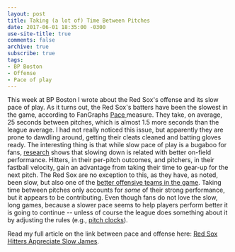 ```yaml
---
layout: post
title: Taking (a lot of) Time Between Pitches
date: 2017-06-01 18:35:00 -0300
use-site-title: true
comments: false
archive: true
subscribe: true
tags:
- BP Boston
- Offense
- Pace of play
---
```


This week at BP Boston I wrote about the Red Sox's offense and its slow pace of play. As it turns out, the Red Sox's batters have been the slowest 
in the game, according to FanGraphs <a href = "http://www.fangraphs.com/library/offense/pace/" target = "_blank"> Pace </a> measure. They take, on average, 25 seconds
between pitches, which is almost 1.5 more seconds than the league average. I had not really noticed this issue, but apparently they are prone to dawdling around, getting their cleats cleaned and 
batting gloves ready. The interesting thing is that while slow pace of play is a bugaboo for fans, <a href = "https://fivethirtyeight.com/features/pitchers-are-slowing-down-to-speed-up/" target = "_blank"> research</a> shows that slowing down is related with better 
on-field performance. Hitters, in their per-pitch outcomes, and pitchers, in their fastball velocity, gain an advantage from taking their time to
gear-up for the next pitch. The Red Sox are no exception to this, as they have, as noted, been slow, but also one of the <a href = "http://www.baseballprospectus.com/sortable/index.php?cid=2022710" target = "_blank"> better offensive teams in the game</a>.
Taking time between pitches only accounts for *some* of their strong performance, but it appears to be contributing. Even though fans do not 
love the slow, long games, because a slower pace seems to help players perform better it is going to continue -- unless of course the league does 
something about it by adjusting the rules (e.g., <a href = "http://m.mlb.com/news/article/98696954/arizona-fall-league-set-to-test-pitch-clock-for-second-time/" target = "_blank"> pitch clocks</a>).
  
Read my full article on the link between pace and offense here: <a href = "http://boston.locals.baseballprospectus.com/2017/05/30/red-sox-hitters-appreciate-slow-jams/" target = "_blank"> Red Sox Hitters Appreciate Slow James</a>.